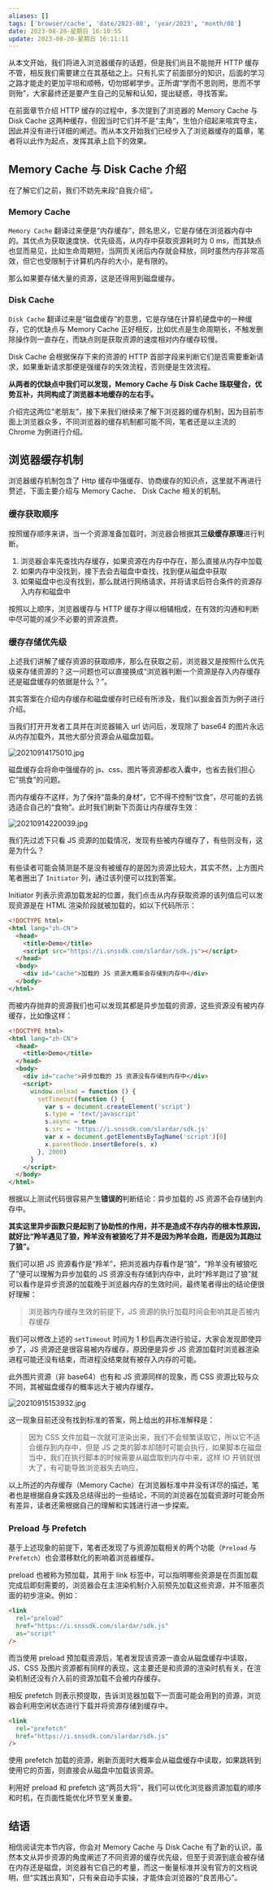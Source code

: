 ```yaml
---
aliases: []
tags: ['browser/cache', 'date/2023-08', 'year/2023', 'month/08']
date: 2023-08-20-星期日 16:10:55
update: 2023-08-20-星期日 16:11:11
---
```


从本文开始，我们将进入浏览器缓存的话题，但是我们尚且不能抛开 HTTP 缓存不管，相反我们需要建立在其基础之上。只有扎实了前面部分的知识，后面的学习之路才能走的更加平坦和顺畅，切勿邯郸学步。正所谓“学而不思则罔，思而不学则殆”，大家最终还是要产生自己的见解和认知，提出疑惑，寻找答案。

在前面章节介绍 HTTP 缓存的过程中，多次提到了浏览器的 Memory Cache 与 Disk Cache 这两种缓存，但因当时它们并不是“主角”，生怕介绍起来喧宾夺主，因此并没有进行详细的阐述。而从本文开始我们已经步入了浏览器缓存的篇章，笔者将以此作为起点，发挥其承上启下的效果。

## Memory Cache 与 Disk Cache 介绍

在了解它们之前，我们不妨先来段“自我介绍”。

### Memory Cache

`Memory Cache` 翻译过来便是“内存缓存”，顾名思义，它是存储在浏览器内存中的。其优点为获取速度快、优先级高，从内存中获取资源耗时为 0 ms，而其缺点也显而易见，比如生命周期短，当网页关闭后内存就会释放，同时虽然内存非常高效，但它也受限制于计算机内存的大小，是有限的。

那么如果要存储大量的资源，这是还得用到磁盘缓存。

### Disk Cache

`Disk Cache` 翻译过来是“磁盘缓存”的意思，它是存储在计算机硬盘中的一种缓存，它的优缺点与 Memory Cache 正好相反，比如优点是生命周期长，不触发删除操作则一直存在，而缺点则是获取资源的速度相对内存缓存较慢。

Disk Cache 会根据保存下来的资源的 HTTP 首部字段来判断它们是否需要重新请求，如果重新请求那便是强缓存的失效流程，否则便是生效流程。

**从两者的优缺点中我们可以发现，Memory Cache 与 Disk Cache 珠联璧合，优势互补，共同构成了浏览器本地缓存的左右手。**

介绍完这两位“老朋友”，接下来我们继续来了解下浏览器的缓存机制，因为目前市面上浏览器众多，不同浏览器的缓存机制都可能不同，笔者还是以主流的 Chrome 为例进行介绍。

## 浏览器缓存机制

浏览器缓存机制包含了 Http 缓存中强缓存、协商缓存的知识点，这里就不再进行赘述，下面主要介绍与 Memory Cache、 Disk Cache 相关的机制。

### 缓存获取顺序

按照缓存顺序来讲，当一个资源准备加载时，浏览器会根据其**三级缓存原理**进行判断。

1. 浏览器会率先查找内存缓存，如果资源在内存中存在，那么直接从内存中加载
2. 如果内存中没找到，接下去会去磁盘中查找，找到便从磁盘中获取
3. 如果磁盘中也没有找到，那么就进行网络请求，并将请求后符合条件的资源存入内存和磁盘中

按照以上顺序，浏览器缓存与 HTTP 缓存才得以相辅相成，在有效的沟通和判断中尽可能的减少不必要的资源浪费。

### 缓存存储优先级

上述我们讲解了缓存资源的获取顺序，那么在获取之前，浏览器又是按照什么优先级来存储资源的？这一问题也可以直接换成“浏览器判断一个资源是存入内存缓存还是磁盘缓存的依据是什么？”。

其实答案在介绍内存缓存和磁盘缓存时已经有所涉及，我们以掘金首页为例子进行介绍。

当我们打开开发者工具并在浏览器输入 url 访问后，发现除了 base64 的图片永远从内存加载外，其他大部分资源会从磁盘加载。

![20210914175010.jpg](_attachment/img/e81cc3abae0f4c44daa246b0204a20ff_MD5.png)

磁盘缓存会将命中强缓存的 js、css、图片等资源都收入囊中，也省去我们担心它“挑食”的问题。

而内存缓存不这样，为了保持“苗条的身材”，它不得不控制“饮食”，尽可能的去挑选适合自己的“食物”。此时我们刷新下页面让内存缓存生效：

![20210914220039.jpg](_attachment/img/265719a95d68b6d803ea5a02564269e4_MD5.png)

我们先过滤下只看 JS 资源的加载情况，发现有些被内存缓存了，有些则没有，这是为什么？

有些读者可能会猜测是不是没有被缓存的是因为资源比较大，其实不然，上方图片笔者圈出了 `Initiator` 列，通过该列便可以找到答案。

Initiator 列表示资源加载发起的位置，我们点击从内存获取资源的该列值后可以发现资源是在 HTML 渲染阶段就被加载的，如以下代码所示：

```html
<!DOCTYPE html>
<html lang="zh-CN">
  <head>
    <title>Demo</title>
    <script src="https://i.snssdk.com/slardar/sdk.js"></script>
  </head>
  <body>
    <div id="cache">加载的 JS 资源大概率会存储到内存中</div>
  </body>
</html>
```

而被内存抛弃的资源我们也可以发现其都是异步加载的资源，这些资源没有被内存缓存，比如像这样：

```html
<!DOCTYPE html>
<html lang="zh-CN">
  <head>
    <title>Demo</title>
  </head>
  <body>
    <div id="cache">异步加载的 JS 资源没有存储到内存中</div>
    <script>
      window.onload = function () {
        setTimeout(function () {
          var s = document.createElement('script')
          s.type = 'text/javascript'
          s.async = true
          s.src = 'https://i.snssdk.com/slardar/sdk.js'
          var x = document.getElementsByTagName('script')[0]
          x.parentNode.insertBefore(s, x)
        }, 2000)
      }
    </script>
  </body>
</html>
```

根据以上测试代码很容易产生**错误的**判断结论：异步加载的 JS 资源不会存储到内存中。

**其实这里异步函数只是起到了协助性的作用，并不是造成不存内存的根本性原因，就好比“羚羊遇见了狼，羚羊没有被狼吃了并不是因为羚羊会跑，而是因为其跑过了狼”。**

我们可以把 JS 资源看作是“羚羊”，把浏览器内存看作是“狼”，“羚羊没有被狼吃了”便可以理解为异步加载的 JS 资源没有存储到内存中，此时“羚羊跑过了狼”就可以看作是异步资源的加载晚于浏览器内存的生效时间，最终笔者得出的结论便很好理解：

> 浏览器内存缓存生效的前提下，JS 资源的执行加载时间会影响其是否被内存缓存

我们可以修改上述的 `setTimeout` 时间为 1 秒后再次进行验证，大家会发现即使异步了，JS 资源还是很容易被内存缓存，原因便是异步 JS 资源加载时浏览器渲染进程可能还没有结束，而进程没结束就有被存入内存的可能。

此外图片资源（非 base64）也有和 JS 资源同样的现象，而 CSS 资源比较与众不同，其被磁盘缓存的概率远大于被内存缓存。

![20210915153932.jpg](_attachment/img/ab323bfc4839f0867a896b3d5cdb052f_MD5.png)

这一现象目前还没有找到标准的答案，网上给出的非标准解释是：

> 因为 CSS 文件加载一次就可渲染出来，我们不会频繁读取它，所以它不适合缓存到内存中，但是 JS 之类的脚本却随时可能会执行，如果脚本在磁盘当中，我们在执行脚本的时候需要从磁盘取到内存中来，这样 IO 开销就很大了，有可能导致浏览器失去响应。

以上所述的内存缓存（Memory Cache）在浏览器标准中并没有详尽的描述，笔者也是根据自身实践及总结得出的一些结论，不同的浏览器在加载资源时可能会所有差异，读者还需根据自己的理解和实践进行进一步探索。

### Preload 与 Prefetch

基于上述现象的前提下，笔者还发现了与资源加载相关的两个功能（`Preload` 与 `Prefetch`）也会潜移默化的影响着浏览器缓存。

preload 也被称为预加载，其用于 link 标签中，可以指明哪些资源是在页面加载完成后即刻需要的，浏览器会在主渲染机制介入前预先加载这些资源，并不阻塞页面的初步渲染。例如：

```html
<link
  rel="preload"
  href="https://i.snssdk.com/slardar/sdk.js"
  as="script"
/>
```

而当使用 preload 预加载资源后，笔者发现该资源一直会从磁盘缓存中读取，JS、CSS 及图片资源都有同样的表现，这主要还是和资源的渲染时机有关，在渲染机制还没有介入前的资源加载不会被内存缓存。

相反 prefetch 则表示预提取，告诉浏览器加载下一页面可能会用到的资源，浏览器会利用空闲状态进行下载并将资源存储到缓存中。

```html
<link
  rel="prefetch"
  href="https://i.snssdk.com/slardar/sdk.js"
/>
```

使用 prefetch 加载的资源，刷新页面时大概率会从磁盘缓存中读取，如果跳转到使用它的页面，则直接会从磁盘中加载该资源。

利用好 preload 和 prefetch 这“两员大将”，我们可以优化浏览器资源加载的顺序和时机，在页面性能优化环节至关重要。

## 结语

相信阅读完本节内容，你会对 Memory Cache 与 Disk Cache 有了新的认识，虽然本文从异步资源的角度阐述了不同资源的缓存优先级，但至于资源到底会被存储在内存还是磁盘，浏览器有它自己的考量，而这一衡量标准并没有官方的文档说明，但“实践出真知”，只有亲自动手实操，才能体会浏览器的“良苦用心”。
